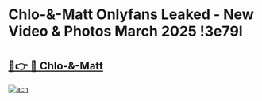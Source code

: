# Chlo-&-Matt Onlyfans Leaked - New Video & Photos March 2025 !3e79l

# <h2><a href="https://y6dvr3.iuczelnia.edu.pl?title=Chlo-&-Matt&ref=3e79l">🔗👉 🔴 Chlo-&-Matt</a></h2>

[![acn](https://github.com/user-attachments/assets/0f9c940e-d8b0-45ae-aac7-cd30a18b3e1c)](https://y6dvr3.iuczelnia.edu.pl?title=Chlo-&-Matt&ref=3e79l)

